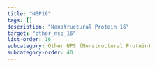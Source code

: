 ```yaml
---
title: "NSP16"
tags: []
description: "Nonstructural Protein 16"
target: "other_nsp_16"
list-order: 16
subcategory: Other NPS (Nonstructural Protein)
subcategory-order: 40
---
```


